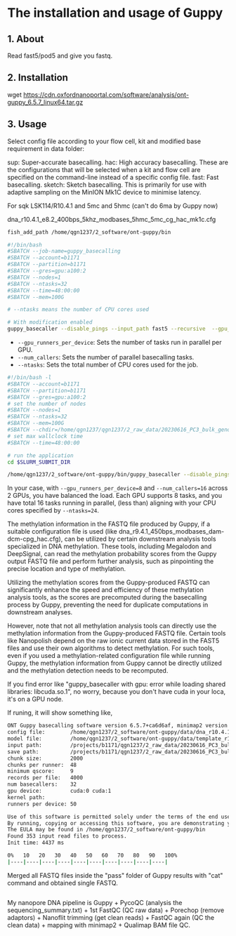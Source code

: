 # The installation and usage of Guppy

## 1. About

Read fast5/pod5 and give you fastq.

## 2. Installation

wget https://cdn.oxfordnanoportal.com/software/analysis/ont-guppy_6.5.7_linux64.tar.gz


## 3. Usage

Select config file according to your flow cell, kit and modified base requirement in data folder:

sup: Super-accurate basecalling. hac: High accuracy basecalling. These are the configurations that will be selected when a kit and flow cell are specified on the command-line instead of a specific config file. fast: Fast basecalling. sketch: Sketch basecalling. This is primarily for use with adaptive sampling on the MinION Mk1C device to minimise latency.

For sqk LSK114/R10.4.1 and 5mc and 5hmc (can't do 6ma by Guppy now)

dna_r10.4.1_e8.2_400bps_5khz_modbases_5hmc_5mc_cg_hac_mk1c.cfg


```bash
fish_add_path /home/qgn1237/2_software/ont-guppy/bin
```

```bash
#!/bin/bash
#SBATCH --job-name=guppy_basecalling
#SBATCH --account=b1171
#SBATCH --partition=b1171
#SBATCH --gres=gpu:a100:2
#SBATCH --nodes=1
#SBATCH --ntasks=32
#SBATCH --time=48:00:00
#SBATCH --mem=100G

# --ntasks means the number of CPU cores used

# With modification enabled
guppy_basecaller --disable_pings --input_path fast5 --recursive  --gpu_runners_per_device 50 --num_callers 32 --save_path out --config dna_r9.4.1_450bps_modbases_dam-dcm-cpg_hac.cfg --device "cuda:0 cuda:1" 

```

- `--gpu_runners_per_device`: Sets the number of tasks run in parallel per GPU.
- `--num_callers`: Sets the number of parallel basecalling tasks.
- `--ntasks`: Sets the total number of CPU cores used for the job.

```bash
#!/bin/bash -l
#SBATCH --account=b1171
#SBATCH --partition=b1171
#SBATCH --gres=gpu:a100:2
# set the number of nodes
#SBATCH --nodes=1
#SBATCH --ntasks=32
#SBATCH --mem=100G
#SBATCH --chdir=/home/qgn1237/qgn1237/2_raw_data/20230616_PC3_bulk_genome_ONT/pc3_dna_bulk_1/pc3_bulk/20230612_1911_MC-114785_FAW84522_f68d5359
# set max wallclock time
#SBATCH --time=48:00:00

# run the application
cd $SLURM_SUBMIT_DIR

/home/qgn1237/2_software/ont-guppy/bin/guppy_basecaller --disable_pings --input_path /projects/b1171/qgn1237/2_raw_data/20230616_PC3_bulk_genome_ONT/pc3_dna_bulk_1/pc3_bulk/20230612_1911_MC-114785_FAW84522_f68d5359/pod5  --recursive  --gpu_runners_per_device 50 --num_callers 32 --save_path /projects/b1171/qgn1237/2_raw_data/20230616_PC3_bulk_genome_ONT/pc3_dna_bulk_1/pc3_bulk/20230612_1911_MC-114785_FAW84522_f68d5359/basecalled_fastq --config /home/qgn1237/2_software/ont-guppy/data/dna_r10.4.1_e8.2_400bps_5khz_modbases_5hmc_5mc_cg_hac_mk1c.cfg --device "cuda:0 cuda:1"
```

In your case, with `--gpu_runners_per_device=8` and `--num_callers=16` across 2 GPUs, you have balanced the load. Each GPU supports 8 tasks, and you have total 16 tasks running in parallel, (less than) aligning with your CPU cores specified by `--ntasks=24`.

The methylation information in the FASTQ file produced by Guppy, if a suitable configuration file is used (like dna_r9.4.1_450bps_modbases_dam-dcm-cpg_hac.cfg), can be utilized by certain downstream analysis tools specialized in DNA methylation. These tools, including Megalodon and DeepSignal, can read the methylation probability scores from the Guppy output FASTQ file and perform further analysis, such as pinpointing the precise location and type of methylation.

Utilizing the methylation scores from the Guppy-produced FASTQ can significantly enhance the speed and efficiency of these methylation analysis tools, as the scores are precomputed during the basecalling process by Guppy, preventing the need for duplicate computations in downstream analyses.

However, note that not all methylation analysis tools can directly use the methylation information from the Guppy-produced FASTQ file. Certain tools like Nanopolish depend on the raw ionic current data stored in the FAST5 files and use their own algorithms to detect methylation. For such tools, even if you used a methylation-related configuration file while running Guppy, the methylation information from Guppy cannot be directly utilized and the methylation detection needs to be recomputed.

If you find error like "guppy_basecaller with gpu: error while loading shared libraries: libcuda.so.1", no worry, because you don't have cuda in your loca, it's on a GPU node.

If runing, it will show something like,

```bash
ONT Guppy basecalling software version 6.5.7+ca6d6af, minimap2 version 2.24-r1122
config file:        /home/qgn1237/2_software/ont-guppy/data/dna_r10.4.1_e8.2_400bps_5khz_modbases_5hmc_5mc_cg_hac_mk1c.cfg
model file:         /home/qgn1237/2_software/ont-guppy/data/template_r10.4.1_e8.2_400bps_5khz_hac.jsn
input path:         /projects/b1171/qgn1237/2_raw_data/20230616_PC3_bulk_genome_ONT/pc3_dna_bulk_1/pc3_bulk/20230612_1911_MC-114785_FAW84522_f68d5359/pod5
save path:          /projects/b1171/qgn1237/2_raw_data/20230616_PC3_bulk_genome_ONT/pc3_dna_bulk_1/pc3_bulk/20230612_1911_MC-114785_FAW84522_f68d5359/basecalled_fastq
chunk size:         2000
chunks per runner:  48
minimum qscore:     9
records per file:   4000
num basecallers:    32
gpu device:         cuda:0 cuda:1
kernel path:
runners per device: 50

Use of this software is permitted solely under the terms of the end user license agreement (EULA).
By running, copying or accessing this software, you are demonstrating your acceptance of the EULA.
The EULA may be found in /home/qgn1237/2_software/ont-guppy/bin
Found 353 input read files to process.
Init time: 4437 ms

0%   10   20   30   40   50   60   70   80   90   100%
|----|----|----|----|----|----|----|----|----|----|
```

Merged all FASTQ files inside the "pass" folder of Guppy results with "cat" command and obtained single FASTQ.
```bash

```

My nanopore DNA pipeline is Guppy + PycoQC (analysis the sequencing_summary.txt) + 1st FastQC (QC raw data) + Porechop (remove adaptors) + Nanoflit trimming (get clean reads) + FastQC again (QC the clean data) + mapping with minimap2 + Qualimap BAM file QC.